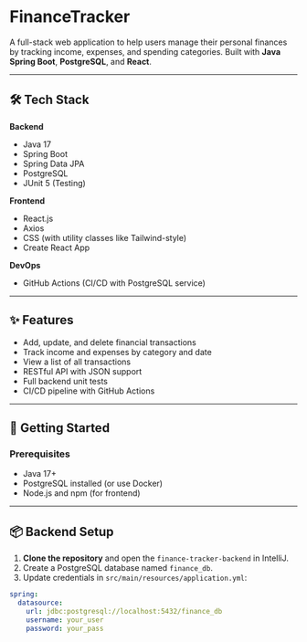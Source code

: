# FinanceTracker
A full-stack web application to help users manage their personal finances by tracking income, expenses, and spending categories. Built with **Java Spring Boot**, **PostgreSQL**, and **React**.

---

## 🛠 Tech Stack

**Backend**
- Java 17
- Spring Boot
- Spring Data JPA
- PostgreSQL
- JUnit 5 (Testing)

**Frontend**
- React.js
- Axios
- CSS (with utility classes like Tailwind-style)
- Create React App

**DevOps**
- GitHub Actions (CI/CD with PostgreSQL service)

---

## ✨ Features

- Add, update, and delete financial transactions
- Track income and expenses by category and date
- View a list of all transactions
- RESTful API with JSON support
- Full backend unit tests
- CI/CD pipeline with GitHub Actions

---

## 🚀 Getting Started

### Prerequisites

- Java 17+
- PostgreSQL installed (or use Docker)
- Node.js and npm (for frontend)

---

## 📦 Backend Setup

1. **Clone the repository** and open the `finance-tracker-backend` in IntelliJ.
2. Create a PostgreSQL database named `finance_db`.
3. Update credentials in `src/main/resources/application.yml`:

```yaml
spring:
  datasource:
    url: jdbc:postgresql://localhost:5432/finance_db
    username: your_user
    password: your_pass
